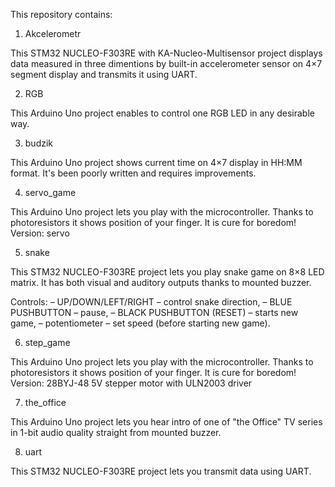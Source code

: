 This repository contains:

1. Akcelerometr

This STM32 NUCLEO-F303RE with KA-Nucleo-Multisensor project displays data measured in three dimentions by built-in accelerometer sensor
on 4×7 segment display and transmits it using UART.

2. RGB

This Arduino Uno project enables to control one RGB LED in any desirable way.

3. budzik

This Arduino Uno project shows current time on 4×7 display in HH:MM format.
It's been poorly written and requires improvements.

4. servo_game

This Arduino Uno project lets you play with the microcontroller. Thanks to photoresistors it shows position of your finger. It is cure for boredom!
Version: servo

5. snake

This STM32 NUCLEO-F303RE project lets you play snake game on 8×8 LED matrix.
It has both visual and auditory outputs thanks to mounted buzzer.

Controls:
 – UP/DOWN/LEFT/RIGHT – control snake direction,
 – BLUE PUSHBUTTON – pause,
 – BLACK PUSHBUTTON (RESET) – starts new game,
 – potentiometer – set speed (before starting new game).

6. step_game

This Arduino Uno project lets you play with the microcontroller. Thanks to photoresistors it shows position of your finger. It is cure for boredom!
Version: 28BYJ-48 5V stepper motor with ULN2003 driver

7. the_office

This Arduino Uno project lets you hear intro of one of "the Office" TV series in 1-bit audio quality straight from mounted buzzer.

8. uart

This STM32 NUCLEO-F303RE project lets you transmit data using UART.
